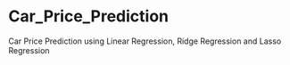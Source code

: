 # Car_Price_Prediction
Car Price Prediction using Linear Regression, Ridge Regression and Lasso Regression
